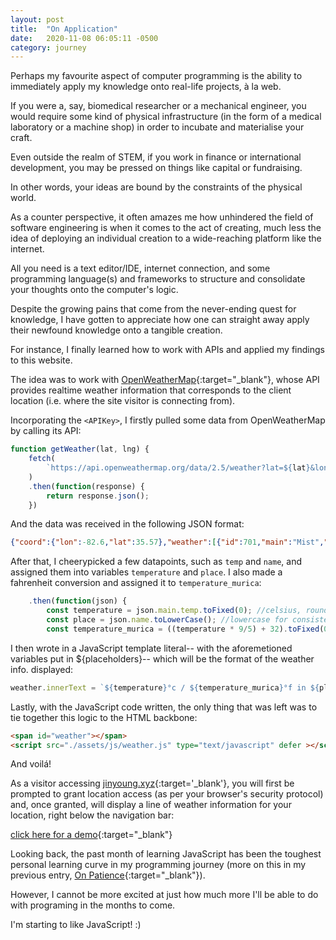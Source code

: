 ```yaml
---
layout: post
title:  "On Application"
date:   2020-11-08 06:05:11 -0500
category: journey
---
```


Perhaps my favourite aspect of computer programming is the ability to immediately apply my knowledge onto real-life projects, à la web. 

If you were a, say, biomedical researcher or a mechanical engineer, you would require some kind of physical infrastructure (in the form of a medical laboratory or a machine shop) in order to incubate and materialise your craft. 

Even outside the realm of STEM, if you work in finance or international development, you may be pressed on things like capital or fundraising.

In other words, your ideas are bound by the constraints of the physical world. 

As a counter perspective, it often amazes me how unhindered the field of software engineering is when it comes to the act of creating, much less the idea of deploying an individual creation to a wide-reaching platform like the internet.

All you need is a text editor/IDE, internet connection, and some programming language(s) and frameworks to structure and consolidate your thoughts onto the computer's logic. 

Despite the growing pains that come from the never-ending quest for knowledge, I have gotten to appreciate how one can straight away apply their newfound knowledge onto a tangible creation. 

For instance, I finally learned how to work with APIs and applied my findings to this website.

The idea was to work with [OpenWeatherMap](https://openweathermap.org/){:target="_blank"}, whose API provides realtime weather information that corresponds to the client location (i.e. where the site visitor is connecting from). 

Incorporating the ```<APIKey>```, I firstly pulled some data from OpenWeatherMap by calling its API:
```javascript
function getWeather(lat, lng) {
    fetch(
        `https://api.openweathermap.org/data/2.5/weather?lat=${lat}&lon=${lng}&appid=<APIKey>&units=metric`
    )
    .then(function(response) {
        return response.json();
    })
```
And the data was received in the following JSON format:  
```json
{"coord":{"lon":-82.6,"lat":35.57},"weather":[{"id":701,"main":"Mist","description":"mist","icon":"50d"}],"base":"stations","main":{"temp":21.28,"feels_like":24.14,"temp_min":19.44,"temp_max":22.78,"pressure":1016,"humidity":100},"visibility":6437,"wind":{"speed":2.1,"deg":160},"clouds":{"all":90},"dt":1605118449,"sys":{"type":1,"id":3351,"country":"US","sunrise":1605096159,"sunset":1605133589},"timezone":-18000,"id":4453066,"name":"Asheville","cod":200}
```
After that, I cheerypicked a few datapoints, such as ```temp``` and ```name```, and assigned them into variables ```temperature``` and ```place```. I also made a fahrenheit conversion and assigned it to ```temperature_murica```:
```javascript
    .then(function(json) {
        const temperature = json.main.temp.toFixed(0); //celsius, rounded up
        const place = json.name.toLowerCase(); //lowercase for consistency
        const temperature_murica = ((temperature * 9/5) + 32).toFixed(0); //fahrenheit conversion
```
I then wrote in a JavaScript template literal-- with the aforemetioned variables put in ${placeholders}-- which will be the format of the weather info. displayed:
```javascript
weather.innerText = `${temperature}°c / ${temperature_murica}°f in ${place}`;
```
Lastly, with the JavaScript code written, the only thing that was left was to tie together this logic to the HTML backbone:
```html
<span id="weather"></span>
<script src="./assets/js/weather.js" type="text/javascript" defer ></script>
```

And voilá!

As a visitor accessing [jinyoung.xyz](https://www.jinyoung.xyz/){:target='_blank'}, you will first be prompted to grant location access (as per your browser's security protocol) and, once granted, will display a line of weather information for your location, right below the navigation bar:

[click here for a demo](https://photos.app.goo.gl/8kr3GXo6o678zju59){:target="_blank"}

Looking back, the past month of learning JavaScript has been the toughest personal learning curve in my programming journey (more on this in my previous entry, [On Patience](https://www.jinyoung.xyz/journey/2020/10/23/on-patience.html){:target="_blank"}).

However, I cannot be more excited at just how much more I'll be able to do with programing in the months to come. 

I'm starting to like JavaScript! :)

